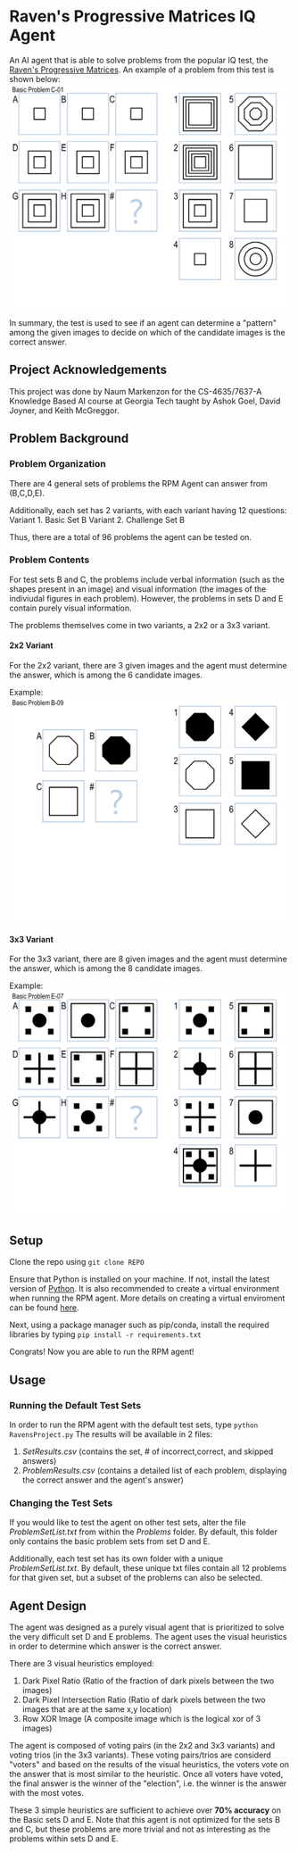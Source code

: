 # Raven's Progressive Matrices IQ Agent
An AI agent that is able to solve problems from the popular IQ test, the [Raven's Progressive Matrices](https://en.wikipedia.org/wiki/Raven%27s_Progressive_Matrices). An example of a problem from this test is shown below:
![RPM_example](Images/RPM_example.PNG)

In summary, the test is used to see if an agent can determine a "pattern" among the given images to decide on which of the candidate images is the correct answer.


## Project Acknowledgements
This project was done by Naum Markenzon for the CS-4635/7637-A Knowledge Based AI course at Georgia Tech taught by Ashok Goel, David Joyner, and Keith McGreggor.

## Problem Background
### Problem Organization
There are 4 general sets of problems the RPM Agent can answer from (B,C,D,E).

Additionally, each set has 2 variants, with each variant having 12 questions:
Variant 1. Basic Set B
Variant 2. Challenge Set B

Thus, there are a total of 96 problems the agent can be tested on.

### Problem Contents
For test sets B and C, the problems include verbal information (such as the shapes present in an image) and visual information (the images of the indiviudal figures in each problem). However, the problems in sets D and E contain purely visual information.

The problems themselves come in two variants, a 2x2 or a 3x3 variant. 

#### 2x2 Variant

For the 2x2 variant, there are 3 given images and the agent must determine the answer, which is among the 6 candidate images.

Example:
![2x2_example](Images/2x2_example.PNG)

#### 3x3 Variant

For the 3x3 variant, there are 8 given images and the agent must determine the answer, which is among the 8 candidate images.

Example:
![3x3_example](Images/3x3_example.PNG)

## Setup
Clone the repo using `git clone REPO`

Ensure that Python is installed on your machine. If not, install the latest version of [Python](https://www.python.org/downloads/). It is also recommended to create a virtual environment when running the RPM agent. More details on creating a virtual enviroment can be found [here](https://docs.python-guide.org/dev/virtualenvs/).

Next, using a package manager such as pip/conda, install the required libraries by typing `pip install -r requirements.txt`

Congrats! Now you are able to run the RPM agent!

## Usage
### Running the Default Test Sets
In order to run the RPM agent with the default test sets, type `python RavensProject.py`
The results will be available in 2 files:
1. *SetResults.csv* (contains the set, # of incorrect,correct, and skipped answers)
2. *ProblemResults.csv* (contains a detailed list of each problem, displaying the correct answer and the agent's answer)

### Changing the Test Sets
If you would like to test the agent on other test sets, alter the file *ProblemSetList.txt* from within the *Problems* folder. By default, this folder only contains the basic problem sets from set D and E.

Additionally, each test set has its own folder with a unique *ProblemSetList.txt*.  By default, these unique txt files contain all 12 problems for that given set, but a subset of the problems can also be selected.

## Agent Design
The agent was designed as a purely visual agent that is prioritized to solve the very difficult set D and E problems. The agent uses the visual heuristics in order to determine which answer is the correct answer.

There are 3 visual heuristics employed:
1. Dark Pixel Ratio (Ratio of the fraction of dark pixels between the two images)
2. Dark Pixel Intersection Ratio (Ratio of dark pixels between the two images that are at the same x,y location)
3. Row XOR Image (A composite image which is the logical xor of 3 images)

The agent is composed of voting pairs (in the 2x2 and 3x3 variants) and voting trios (in the 3x3 variants). These voting pairs/trios are considerd "voters" and based on the results of the visual heuristics, the voters vote on the answer that is most similar to the heuristic. Once all voters have voted, the final answer is the winner of the "election", i.e. the winner is the answer with the most votes.

These 3 simple heuristics are sufficient to achieve over **70% accuracy** on the Basic sets D and E. Note that this agent is not optimized for the sets B and C, but these problems are more trivial and not as interesting as the problems within sets D and E.